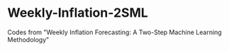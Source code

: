 # Weekly-Inflation-2SML
Codes from "Weekly Inflation Forecasting: A Two-Step Machine Learning Methodology"
